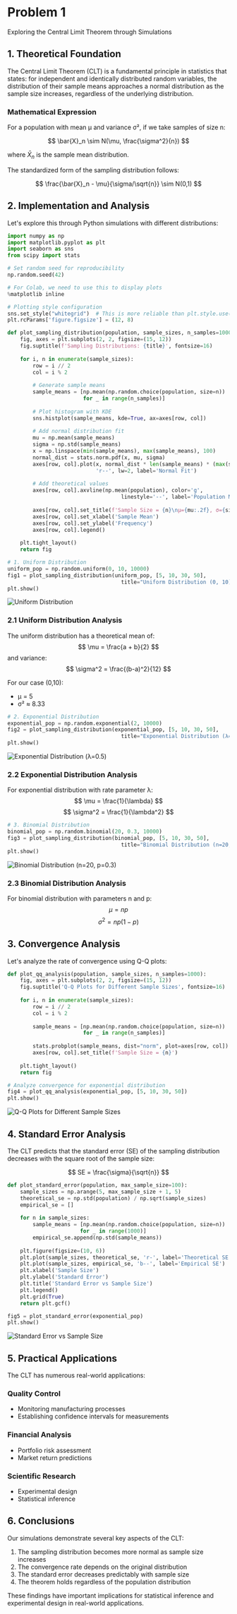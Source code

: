 # Problem 1

Exploring the Central Limit Theorem through Simulations

## 1. Theoretical Foundation

The Central Limit Theorem (CLT) is a fundamental principle in statistics that states: for independent and identically distributed random variables, the distribution of their sample means approaches a normal distribution as the sample size increases, regardless of the underlying distribution.

### Mathematical Expression

For a population with mean μ and variance σ², if we take samples of size n:

$$ \bar{X}_n \sim N(\mu, \frac{\sigma^2}{n}) $$

where $\bar{X}_n$ is the sample mean distribution.

The standardized form of the sampling distribution follows:

$$ \frac{\bar{X}_n - \mu}{\sigma/\sqrt{n}} \sim N(0,1) $$

## 2. Implementation and Analysis

Let's explore this through Python simulations with different distributions:

```python
import numpy as np
import matplotlib.pyplot as plt
import seaborn as sns
from scipy import stats

# Set random seed for reproducibility
np.random.seed(42)

# For Colab, we need to use this to display plots
%matplotlib inline

# Plotting style configuration
sns.set_style("whitegrid")  # This is more reliable than plt.style.use('seaborn')
plt.rcParams['figure.figsize'] = (12, 8)

def plot_sampling_distribution(population, sample_sizes, n_samples=1000, title=""):
    fig, axes = plt.subplots(2, 2, figsize=(15, 12))
    fig.suptitle(f'Sampling Distributions: {title}', fontsize=16)
    
    for i, n in enumerate(sample_sizes):
        row = i // 2
        col = i % 2
        
        # Generate sample means
        sample_means = [np.mean(np.random.choice(population, size=n)) 
                        for _ in range(n_samples)]
        
        # Plot histogram with KDE
        sns.histplot(sample_means, kde=True, ax=axes[row, col])
        
        # Add normal distribution fit
        mu = np.mean(sample_means)
        sigma = np.std(sample_means)
        x = np.linspace(min(sample_means), max(sample_means), 100)
        normal_dist = stats.norm.pdf(x, mu, sigma)
        axes[row, col].plot(x, normal_dist * len(sample_means) * (max(sample_means) - min(sample_means)) / 30,
                            'r--', lw=2, label='Normal Fit')
        
        # Add theoretical values
        axes[row, col].axvline(np.mean(population), color='g', 
                                    linestyle='--', label='Population Mean')
        
        axes[row, col].set_title(f'Sample Size = {n}\nμ={mu:.2f}, σ={sigma:.2f}')
        axes[row, col].set_xlabel('Sample Mean')
        axes[row, col].set_ylabel('Frequency')
        axes[row, col].legend()
    
    plt.tight_layout()
    return fig

# 1. Uniform Distribution
uniform_pop = np.random.uniform(0, 10, 10000)
fig1 = plot_sampling_distribution(uniform_pop, [5, 10, 30, 50], 
                                    title="Uniform Distribution (0, 10)")
plt.show()
```

![Uniform Distribution](images/6-statistics-1.JPG)

### 2.1 Uniform Distribution Analysis

The uniform distribution has a theoretical mean of:
$$ \mu = \frac{a + b}{2} $$
and variance:
$$ \sigma^2 = \frac{(b-a)^2}{12} $$

For our case (0,10):
- μ = 5
- σ² ≈ 8.33

```python
# 2. Exponential Distribution
exponential_pop = np.random.exponential(2, 10000)
fig2 = plot_sampling_distribution(exponential_pop, [5, 10, 30, 50], 
                                    title="Exponential Distribution (λ=0.5)")
plt.show()
```

![Exponential Distribution (λ=0.5)](images/6-statistics-2.JPG)
### 2.2 Exponential Distribution Analysis

For exponential distribution with rate parameter λ:
$$ \mu = \frac{1}{\lambda} $$
$$ \sigma^2 = \frac{1}{\lambda^2} $$

```python
# 3. Binomial Distribution
binomial_pop = np.random.binomial(20, 0.3, 10000)
fig3 = plot_sampling_distribution(binomial_pop, [5, 10, 30, 50], 
                                    title="Binomial Distribution (n=20, p=0.3)")
plt.show()
```

![Binomial Distribution (n=20, p=0.3)](images/6-statistics-3.JPG)
### 2.3 Binomial Distribution Analysis

For binomial distribution with parameters n and p:
$$ \mu = np $$
$$ \sigma^2 = np(1-p) $$

## 3. Convergence Analysis

Let's analyze the rate of convergence using Q-Q plots:

```python
def plot_qq_analysis(population, sample_sizes, n_samples=1000):
    fig, axes = plt.subplots(2, 2, figsize=(15, 12))
    fig.suptitle('Q-Q Plots for Different Sample Sizes', fontsize=16)
    
    for i, n in enumerate(sample_sizes):
        row = i // 2
        col = i % 2
        
        sample_means = [np.mean(np.random.choice(population, size=n)) 
                        for _ in range(n_samples)]
        
        stats.probplot(sample_means, dist="norm", plot=axes[row, col])
        axes[row, col].set_title(f'Sample Size = {n}')
    
    plt.tight_layout()
    return fig

# Analyze convergence for exponential distribution
fig4 = plot_qq_analysis(exponential_pop, [5, 10, 30, 50])
plt.show()
```

![Q-Q Plots for Different Sample Sizes](images/6-statistics-4.JPG)

## 4. Standard Error Analysis

The CLT predicts that the standard error (SE) of the sampling distribution decreases with the square root of the sample size:

$$ SE = \frac{\sigma}{\sqrt{n}} $$

```python
def plot_standard_error(population, max_sample_size=100):
    sample_sizes = np.arange(5, max_sample_size + 1, 5)
    theoretical_se = np.std(population) / np.sqrt(sample_sizes)
    empirical_se = []
    
    for n in sample_sizes:
        sample_means = [np.mean(np.random.choice(population, size=n)) 
                       for _ in range(1000)]
        empirical_se.append(np.std(sample_means))
    
    plt.figure(figsize=(10, 6))
    plt.plot(sample_sizes, theoretical_se, 'r-', label='Theoretical SE')
    plt.plot(sample_sizes, empirical_se, 'b--', label='Empirical SE')
    plt.xlabel('Sample Size')
    plt.ylabel('Standard Error')
    plt.title('Standard Error vs Sample Size')
    plt.legend()
    plt.grid(True)
    return plt.gcf()

fig5 = plot_standard_error(exponential_pop)
plt.show()
```

![Standard Error vs Sample Size](images/6-statistics-5.JPG)
## 5. Practical Applications

The CLT has numerous real-world applications:

### Quality Control
- Monitoring manufacturing processes
- Establishing confidence intervals for measurements

### Financial Analysis 
- Portfolio risk assessment
- Market return predictions

### Scientific Research
- Experimental design
- Statistical inference

## 6. Conclusions

Our simulations demonstrate several key aspects of the CLT:

1. The sampling distribution becomes more normal as sample size increases
2. The convergence rate depends on the original distribution
3. The standard error decreases predictably with sample size
4. The theorem holds regardless of the population distribution

These findings have important implications for statistical inference and experimental design in real-world applications.